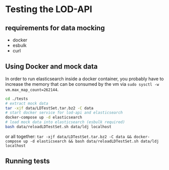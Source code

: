 # Testing the LOD-API
## requirements for data mocking
* docker
* esbulk
* curl

## Using Docker and mock data
In order to run elasticsearch inside a docker container, you probably have to increase the memory that can be consumed by the vm via `sudo sysctl -w vm.max_map_count=262144`.

```sh
cd ./tests
# extract mock data
tar -xjf data/LDTestSet.tar.bz2 -C data
# start docker service for lod-api and elasticsearch
docker-compose up -d elasticsearch
# load mock data into elasticsearch (esbulk required)
bash data/reloadLDTestSet.sh data/ldj localhost
```

or all together:
`tar -xjf data/LDTestSet.tar.bz2 -C data && docker-compose up -d elasticsearch && bash data/reloadLDTestSet.sh data/ldj localhost`

## Running tests
